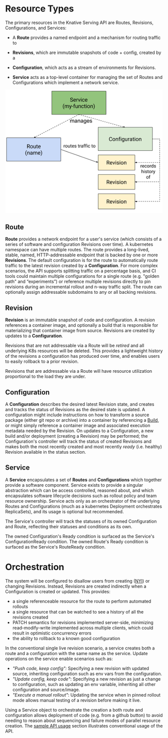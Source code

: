 # Resource Types

The primary resources in the Knative Serving API are Routes, Revisions,
Configurations, and Services:

* A **Route** provides a named endpoint and a mechanism for routing traffic to

* **Revisions**, which are immutable snapshots of code + config, created by a

* **Configuration**, which acts as a stream of environments for Revisions.

* **Service** acts as a top-level container for managing the set of
  Routes and Configurations which implement a network service.

![Object model](images/object_model.png)

## Route

**Route** provides a network endpoint for a user's service (which
consists of a series of software and configuration Revisions over
time). A kubernetes namespace can have multiple routes. The route
provides a long-lived, stable, named, HTTP-addressable endpoint that
is backed by one or more **Revisions**. The default configuration is
for the route to automatically route traffic to the latest revision
created by a **Configuration**. For more complex scenarios, the API
supports splitting traffic on a percentage basis, and CI tools could
maintain multiple configurations for a single route (e.g. "golden
path" and “experiments”) or reference multiple revisions directly to
pin revisions during an incremental rollout and n-way traffic
split. The route can optionally assign addressable subdomains to any
or all backing revisions.

## Revision

**Revision** is an immutable snapshot of code and configuration. A
revision references a container image, and optionally a build that is
responsible for materializing that container image from source.
Revisions are created by updates to a **Configuration**.

Revisions that are not addressable via a Route will be *retired*
and all underlying K8s resources will be deleted. This provides a
lightweight history of the revisions a configuration has produced
over time, and enables users to easily rollback to a prior revision.

Revisions that are addressable via a Route will have resource
utilization proportional to the load they are under.


## Configuration

A **Configuration** describes the desired latest Revision state, and
creates and tracks the status of Revisions as the desired state is
updated. A configuration might include instructions on how to transform
a source package (either git repo or archive) into a container by
referencing a [Build](https://github.com/knative/build), or might
simply reference a container image and associated execution metadata
needed by the Revision. On updates to a Configuration, a new build
and/or deployment (creating a Revision) may be performed; the
Configuration's controller will track the status of created Revisions
and makes both the most recently created and most recently *ready*
(i.e. healthy) Revision available in the status section.

## Service

A **Service** encapsulates a set of **Routes** and **Configurations**
which together provide a software component. Service exists to provide
a singular abstraction which can be access controlled, reasoned about,
and which encapsulates software lifecycle decisions such as rollout
policy and team resource ownership. Service acts only as an
orchestrator of the underlying Routes and Configurations (much as a
kubernetes Deployment orchestrates ReplicaSets), and its usage is
optional but recommended.

The Service's controller will track the statuses of its owned Configuration
and Route, reflecting their statuses and conditions as its own.

The owned Configuration's Ready condition is surfaced as the Service's
ConfigurationReady condition. The owned Route's Ready condition is surfaced as
the Service's RouteReady condition.


# Orchestration

The system will be configured to disallow users from creating
([NYI](https://github.com/knative/serving/issues/664)) or changing
Revisions. Instead, Revisions are created indirectly when a Configuration
is created or updated. This provides:

* a single referenceable resource for the route to perform automated
  rollouts
* a single resource that can be watched to see a history of all the
  revisions created
* PATCH semantics for revisions implemented server-side, minimizing
  read-modify-write implemented across multiple clients, which could result
  in optimistic concurrency errors
* the ability to rollback to a known good configuration

In the conventional single live revision scenario, a service creates
both a route and a configuration with the same name as the
service. Update operations on the service enable scenarios such
as:

* *"Push code, keep config":* Specifying a new revision with updated
  source, inheriting configuration such as env vars from the
  configuration.
* *"Update config, keep code"*: Specifying a new revision as just a
  change to configuration, such as updating an env variable,
  inheriting all other configuration and source/image.
* *"Execute a manual rollout"*: Updating the service when in pinned
  rollout mode allows manual testing of a revision before making it
  live.

Using a Service object to orchestrate the creation a both route and
configuration allows deployment of code (e.g. from a github button) to
avoid needing to reason about sequencing and failure modes of parallel
resource creation. The [sample API usage](normative_examples.md)
section illustrates conventional usage of the API.
